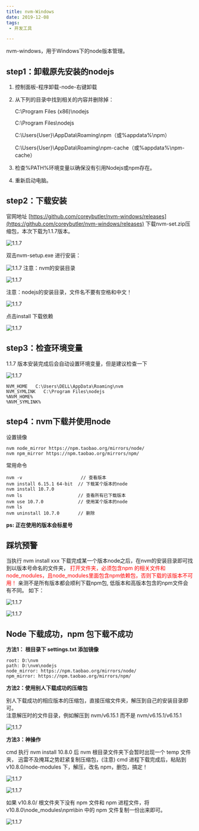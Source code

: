 ```yaml
---
title: nvm-Windows
date: 2019-12-08
tags:
 - 开发工具

---
```


nvm-windows，用于Windows下的node版本管理。
## step1：卸载原先安装的nodejs

1. 控制面板-程序卸载-node-右键卸载
2. 从下列的目录中找到相关的内容并删除掉：

    C:\Program Files (x86)\nodejs

    C:\Program Files\nodejs

    C:\Users\{User}\AppData\Roaming\npm（或%appdata%\npm）

    C:\Users\{User}\AppData\Roaming\npm-cache（或%appdata%\npm-cache）

3. 检查%PATH%环境变量以确保没有引用Nodejs或npm存在。

4. 重新启动电脑。

## step2：下载安装
 官网地址 [https://github.com/coreybutler/nvm-windows/releases](https://github.com/coreybutler/nvm-windows/releases) 下载nvm-set.zip压缩包，本次下载为1.1.7版本。

![1.1.7](./imgs/nvm/01.png)

双击nvm-setup.exe 进行安装：

![1.1.7](./imgs/nvm/1.png)
注意：nvm的安装目录

![1.1.7](./imgs/nvm/2.png)

注意：nodejs的安装目录，文件名不要有空格和中文！

![1.1.7](./imgs/nvm/3.png)

点击install 下载依赖

![1.1.7](./imgs/nvm/4.png)

## step3：检查环境变量
1.1.7 版本安装完成后会自动设置环境变量，但是建议检查一下

![1.1.7](./imgs/nvm/5.png)

    NVM_HOME   C:\Users\DELL\AppData\Roaming\nvm
    NVM_SYMLINK   C:\Program Files\nodejs
    %NVM_HOME%
    %NVM_SYMLINK%


## step4：nvm下载并使用node
设置镜像

    nvm node_mirror https://npm.taobao.org/mirrors/node/
    nvm npm_mirror https://npm.taobao.org/mirrors/npm/

常用命令

    nvm -v                      // 查看版本
    nvm install 6.15.1 64-bit  // 下载某个版本的node
    nvm install 10.7.0
    nvm ls                     // 查看所有已下载版本
    nvm use 10.7.0             // 使用某个版本的node
    nvm ls
    nvm uninstall 10.7.0       // 删除

<b>ps: 正在使用的版本会标星号</b>


## 踩坑预警
当执行 nvm install xxx  下载完成某一个版本node之后，在nvm的安装目录即可找到以版本号命名的文件夹，
<span style="color:red">打开文件夹，必须包含npm 的相关文件和node_modules，且node_modules里面包含npm依赖包，否则下载的该版本不可用！</span>
亲测不是所有版本都会顺利下载npm包,
低版本和高版本包含的npm文件会有不同。
如下：

![1.1.7](./imgs/nvm/8.png)

![1.1.7](./imgs/nvm/9.png)

## Node 下载成功，npm 包下载不成功

<b>方法1： 根目录下 settings.txt 添加镜像</b>

    root: D:\nvm
    path: D:\nvm\nodejs
    node_mirror: https://npm.taobao.org/mirrors/node/
    npm_mirror: https://npm.taobao.org/mirrors/npm/


<b>方法2：使用别人下载成功的压缩包</b>

别人下载成功的相应版本的压缩包，直接压缩文件夹，解压到自己的安装目录即可。  
注意解压时的文件目录，例如解压到 nvm/v6.15.1 而不是 nvm/v6.15.1/v6.15.1 

![1.1.7](./imgs/nvm/12.jpg)


<b>方法3：神操作</b>

cmd 执行 nvm install 10.8.0 后 nvm 根目录文件夹下会暂时出现一个 temp 文件夹，
迅雷不及掩耳之势赶紧复制压缩包，(注意) cmd 进程下载完成后，粘贴到 v10.8.0/node-modules 下，解压，改名 npm，删包，搞定！

![1.1.7](./imgs/nvm/13.png)

![1.1.7](./imgs/nvm/14.png)

如果 v10.8.0/ 根文件夹下没有 npm 文件和 npm 进程文件，将 v10.8.0\node_modules\npm\bin 中的 npm 文件复制一份出来即可。

![1.1.7](./imgs/nvm/15.png)







